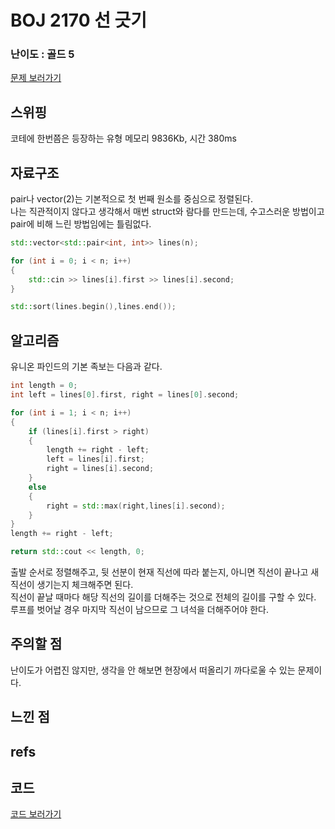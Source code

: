 # BOJ 2170 선 긋기
 
### 난이도 : 골드 5
[문제 보러가기](https://www.acmicpc.net/problem/2170)
  
## 스위핑
코테에 한번쯤은 등장하는 유형
메모리 9836Kb, 시간 380ms

## 자료구조
pair나 vector(2)는 기본적으로 첫 번째 원소를 중심으로 정렬된다.  
나는 직관적이지 않다고 생각해서 매번 struct와 람다를 만드는데, 수고스러운 방법이고 pair에 비해 느린 방법임에는 틀림없다. 
```c++
std::vector<std::pair<int, int>> lines(n);

for (int i = 0; i < n; i++) 
{
    std::cin >> lines[i].first >> lines[i].second;
}

std::sort(lines.begin(),lines.end());

```

## 알고리즘
유니온 파인드의 기본 족보는 다음과 같다.
```c++
int length = 0;
int left = lines[0].first, right = lines[0].second;

for (int i = 1; i < n; i++)
{
    if (lines[i].first > right)
    {
        length += right - left;
        left = lines[i].first;
        right = lines[i].second;
    }
    else
    {
        right = std::max(right,lines[i].second);
    }
}
length += right - left;

return std::cout << length, 0;
```
출발 순서로 정렬해주고, 뒷 선분이 현재 직선에 따라 붙는지, 아니면 직선이 끝나고 새 직선이 생기는지 체크해주면 된다.  
직선이 끝날 때마다 해당 직선의 길이를 더해주는 것으로 전체의 길이를 구할 수 있다.  
루프를 벗어날 경우 마지막 직선이 남으므로 그 녀석을 더해주어야 한다.


## 주의할 점
난이도가 어렵진 않지만, 생각을 안 해보면 현장에서 떠올리기 까다로울 수 있는 문제이다.

## 느낀 점

## refs

## 코드
[코드 보러가기](./boj2170.cpp)
